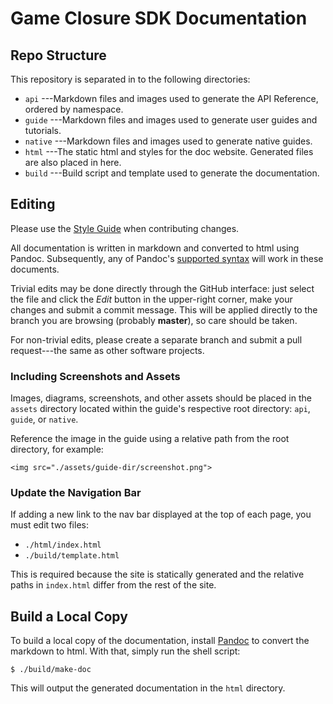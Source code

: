 # Game Closure SDK Documentation

## Repo Structure

This repository is separated in to the following directories:

* `api` ---Markdown files and images used to generate the API Reference, ordered by namespace.
* `guide` ---Markdown files and images used to generate user guides and tutorials.
* `native` ---Markdown files and images used to generate native guides.
* `html` ---The static html and styles for the doc website. Generated files are also placed in here.
* `build` ---Build script and template used to generate the documentation.

## Editing

Please use the [Style Guide](https://github.com/gameclosure/doc/wiki/Style-Guide) when contributing changes.

All documentation is written in markdown and converted to html
using Pandoc. Subsequently, any of Pandoc's [supported syntax](http://johnmacfarlane.net/pandoc/README.html) 
will work in these documents.

Trivial edits may be done directly through the
GitHub interface: just select the file and click the
*Edit* button in the upper-right corner, make your
changes and submit a commit message. This will be
applied directly to the branch you are browsing (probably
**master**), so care should be taken.

For non-trivial edits, please create a separate branch
and submit a pull request---the same as other software projects.

### Including Screenshots and Assets

Images, diagrams, screenshots, and other assets should be
placed in the `assets` directory located within the guide's
respective root directory: `api`, `guide`, or `native`.

Reference the image in the guide using a relative path from
the root directory, for example:

~~~
<img src="./assets/guide-dir/screenshot.png">
~~~

### Update the Navigation Bar

If adding a new link to the nav bar displayed at the top of
each page, you must edit two files:

* `./html/index.html`
* `./build/template.html`

This is required because the site is statically generated
and the relative paths in `index.html` differ from the rest
of the site.

## Build a Local Copy

To build a local copy of the documentation, install
[Pandoc](http://johnmacfarlane.net/pandoc/) to convert the
markdown to html. With that, simply run the shell script:

~~~
$ ./build/make-doc
~~~

This will output the generated documentation in the `html` directory.
